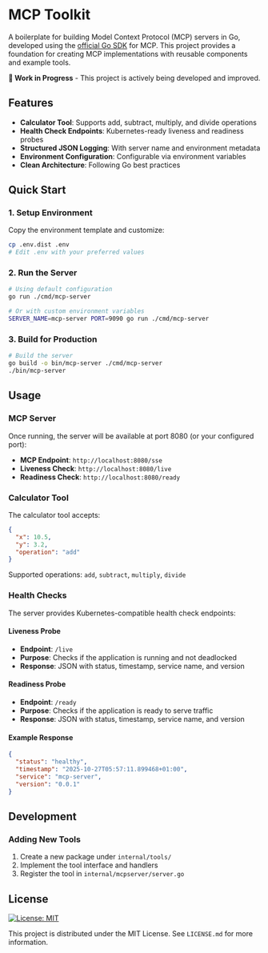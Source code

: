 # MCP Toolkit

A boilerplate for building Model Context Protocol (MCP) servers in Go, developed using the [official Go SDK](https://github.com/modelcontextprotocol/go-sdk) for MCP. This project provides a foundation for creating MCP implementations with reusable components and example tools.

**🚧 Work in Progress** - This project is actively being developed and improved.

## Features

- **Calculator Tool**: Supports add, subtract, multiply, and divide operations
- **Health Check Endpoints**: Kubernetes-ready liveness and readiness probes
- **Structured JSON Logging**: With server name and environment metadata
- **Environment Configuration**: Configurable via environment variables
- **Clean Architecture**: Following Go best practices

## Quick Start

### 1. Setup Environment

Copy the environment template and customize:

```bash
cp .env.dist .env
# Edit .env with your preferred values
```

### 2. Run the Server

```bash
# Using default configuration
go run ./cmd/mcp-server

# Or with custom environment variables
SERVER_NAME=mcp-server PORT=9090 go run ./cmd/mcp-server
```

### 3. Build for Production

```bash
# Build the server
go build -o bin/mcp-server ./cmd/mcp-server
./bin/mcp-server
```

## Usage

### MCP Server

Once running, the server will be available at port 8080 (or your configured port):
- **MCP Endpoint**: `http://localhost:8080/sse`
- **Liveness Check**: `http://localhost:8080/live`
- **Readiness Check**: `http://localhost:8080/ready`

### Calculator Tool

The calculator tool accepts:

```json
{
  "x": 10.5,
  "y": 3.2,
  "operation": "add"
}
```

Supported operations: `add`, `subtract`, `multiply`, `divide`

### Health Checks

The server provides Kubernetes-compatible health check endpoints:

#### Liveness Probe
- **Endpoint**: `/live`
- **Purpose**: Checks if the application is running and not deadlocked
- **Response**: JSON with status, timestamp, service name, and version

#### Readiness Probe
- **Endpoint**: `/ready`  
- **Purpose**: Checks if the application is ready to serve traffic
- **Response**: JSON with status, timestamp, service name, and version

#### Example Response
```json
{
  "status": "healthy",
  "timestamp": "2025-10-27T05:57:11.899468+01:00",
  "service": "mcp-server",
  "version": "0.0.1"
}
```

## Development

### Adding New Tools

1. Create a new package under `internal/tools/`
2. Implement the tool interface and handlers
3. Register the tool in `internal/mcpserver/server.go`

## License
[![License: MIT](https://img.shields.io/badge/License-MIT-yellow.svg)](https://opensource.org/licenses/MIT)

This project is distributed under the MIT License. See `LICENSE.md` for more information.
